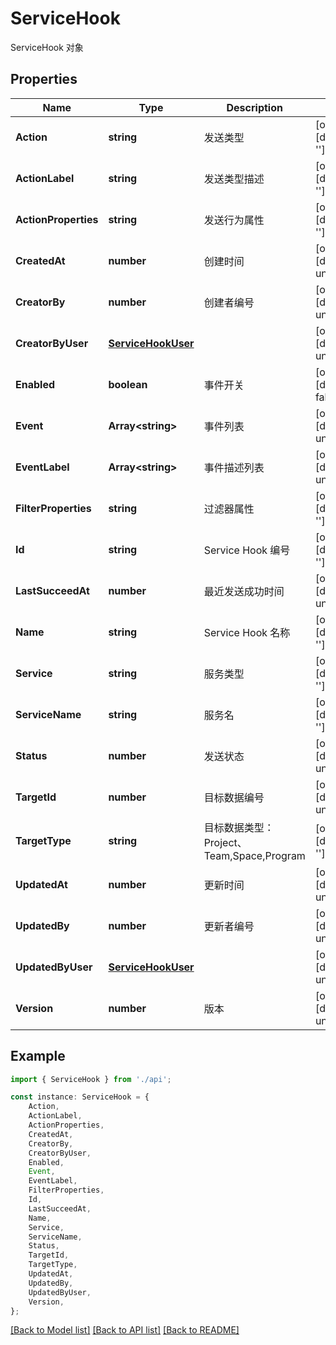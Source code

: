 # ServiceHook

ServiceHook 对象

## Properties

Name | Type | Description | Notes
------------ | ------------- | ------------- | -------------
**Action** | **string** | 发送类型 | [optional] [default to '']
**ActionLabel** | **string** | 发送类型描述 | [optional] [default to '']
**ActionProperties** | **string** | 发送行为属性 | [optional] [default to '']
**CreatedAt** | **number** | 创建时间 | [optional] [default to undefined]
**CreatorBy** | **number** | 创建者编号 | [optional] [default to undefined]
**CreatorByUser** | [**ServiceHookUser**](ServiceHookUser.md) |  | [optional] [default to undefined]
**Enabled** | **boolean** | 事件开关 | [optional] [default to false]
**Event** | **Array&lt;string&gt;** | 事件列表 | [optional] [default to undefined]
**EventLabel** | **Array&lt;string&gt;** | 事件描述列表 | [optional] [default to undefined]
**FilterProperties** | **string** | 过滤器属性 | [optional] [default to '']
**Id** | **string** | Service Hook 编号 | [optional] [default to '']
**LastSucceedAt** | **number** | 最近发送成功时间 | [optional] [default to undefined]
**Name** | **string** | Service Hook 名称 | [optional] [default to '']
**Service** | **string** | 服务类型 | [optional] [default to '']
**ServiceName** | **string** | 服务名 | [optional] [default to '']
**Status** | **number** | 发送状态 | [optional] [default to undefined]
**TargetId** | **number** | 目标数据编号 | [optional] [default to undefined]
**TargetType** | **string** | 目标数据类型：Project、Team,Space,Program | [optional] [default to '']
**UpdatedAt** | **number** | 更新时间 | [optional] [default to undefined]
**UpdatedBy** | **number** | 更新者编号 | [optional] [default to undefined]
**UpdatedByUser** | [**ServiceHookUser**](ServiceHookUser.md) |  | [optional] [default to undefined]
**Version** | **number** | 版本 | [optional] [default to undefined]

## Example

```typescript
import { ServiceHook } from './api';

const instance: ServiceHook = {
    Action,
    ActionLabel,
    ActionProperties,
    CreatedAt,
    CreatorBy,
    CreatorByUser,
    Enabled,
    Event,
    EventLabel,
    FilterProperties,
    Id,
    LastSucceedAt,
    Name,
    Service,
    ServiceName,
    Status,
    TargetId,
    TargetType,
    UpdatedAt,
    UpdatedBy,
    UpdatedByUser,
    Version,
};
```

[[Back to Model list]](../README.md#documentation-for-models) [[Back to API list]](../README.md#documentation-for-api-endpoints) [[Back to README]](../README.md)
